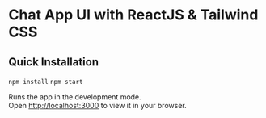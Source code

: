 # Chat App UI with ReactJS & Tailwind CSS  

## Quick Installation

`npm install`
`npm start`

Runs the app in the development mode.\
Open [http://localhost:3000](http://localhost:3000) to view it in your browser.

